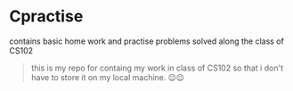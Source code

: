 # Cpractise
contains basic home work and practise problems solved along the class of CS102

>this is my repo for containg my work in class of CS102 so that i don't have to store it on my local machine.
😉😉

